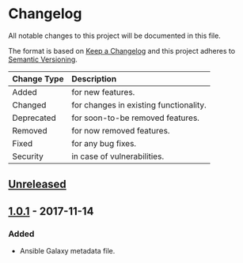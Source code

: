 # Changelog

All notable changes to this project will be documented in this file.

The format is based on [Keep a Changelog](http://keepachangelog.com/en/1.0.0/)
and this project adheres to [Semantic Versioning](http://semver.org/spec/v2.0.0.html).

| Change Type   | Description                            |
| :------------ | :------------------------------------- |
| Added         | for new features.                      |
| Changed       | for changes in existing functionality. |
| Deprecated    | for soon-to-be removed features.       |
| Removed       | for now removed features.              |
| Fixed         | for any bug fixes.                     |
| Security      | in case of vulnerabilities.            |

## [Unreleased]

## [1.0.1] - 2017-11-14

### Added

- Ansible Galaxy metadata file.

[Unreleased]: https://github.com/joshuacherry/ansible-role-grafana/compare/1.0.1...HEAD
[1.0.1]: https://github.com/joshuacherry/ansible-role-grafana/compare/1.0.0...1.0.1